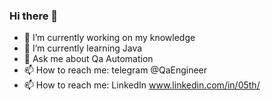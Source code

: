 ### Hi there 👋

- 🔭 I’m currently working on my knowledge
- 🌱 I’m currently learning Java
- 💬 Ask me about Qa Automation
- 📫 How to reach me: telegram @QaEngineer
- 📫 How to reach me: LinkedIn www.linkedin.com/in/05th/
